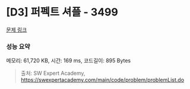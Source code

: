 # [D3] 퍼펙트 셔플 - 3499 

[문제 링크](https://swexpertacademy.com/main/code/problem/problemDetail.do?contestProbId=AWGsRbk6AQIDFAVW) 

### 성능 요약

메모리: 61,720 KB, 시간: 169 ms, 코드길이: 895 Bytes



> 출처: SW Expert Academy, https://swexpertacademy.com/main/code/problem/problemList.do
